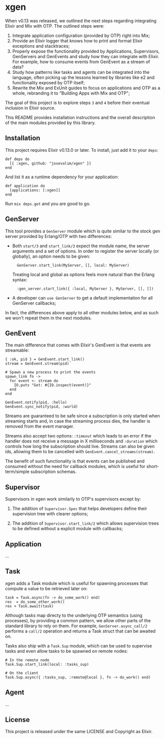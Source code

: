 # xgen

When v0.13 was released, we outlined the next steps regarding integrating Elixir and Mix with OTP. The outlined steps were:

1. Integrate application configuration (provided by OTP) right into Mix;
2. Provide an Elixir logger that knows how to print and format Elixir exceptions and stacktraces;
3. Properly expose the functionality provided by Applications, Supervisors, GenServers and GenEvents and study how they can integrate with Elixir. For example, how to consume events from GenEvent as a stream of data?
4. Study how patterns like tasks and agents can be integrated into the language, often picking up the lessons learned by libraries like e2 and functionality exposed by OTP itself;
5. Rewrite the Mix and ExUnit guides to focus on applications and OTP as a whole, rebranding it to "Building Apps with Mix and OTP";

The goal of this project is to explore steps `3` and `4` before their eventual inclusion in Elixir source.

This README provides installation instructions and the overall description of the main modules provided by this library.

## Installation

This project requires Elixir v0.13.0 or later. To install, just add it to your `deps`:

    def deps do
      [{ :xgen, github: "josevalim/xgen" }]
    end

And list it as a runtime dependency for your application:

    def application do
      [applications: [:xgen]]
    end

Run `mix deps.get` and you are good to go.

## GenServer

This tool provides a `GenServer` module which is quite similar to the stock gen server provided by Erlang/OTP with two differences:

* Both `start/3` and `start_link/3` expect the module name, the server arguments and a set of options. In order to register the server locally (or globally), an option needs to be given:

        GenServer.start_link(MyServer, [], local: MyServer)

   Treating local and global as options feels more natural than the Erlang syntax:

        :gen_server.start_link({ :local, MyServer }, MyServer, [], [])

* A developer can `use GenServer` to get a default implementation for all GenServer callbacks;

In fact, the differences above apply to all other modules below, and as such we won't repeat them in the next modules.

## GenEvent

The main difference that comes with Elixir's GenEvent is that events are streamable:

    { :ok, pid } = GenEvent.start_link()
    stream = GenEvent.stream(pid)

    # Spawn a new process to print the events
    spawn_link fn ->
      for event <- stream do
        IO.puts "Got: #{IO.inspect(event)}"
      end
    end

    GenEvent.notify(pid, :hello)
    GenEvent.sync_notify(pid, :world)

Streams are guaranteed to be safe since a subscription is only started when streaming starts and, in case the streaming process dies, the handler is removed from the event manager.

Streams also accept two options: `:timeout` which leads to an error if the handler does not receive a message in X milliseconds and `:duration` which controls how long the subscription should live. Streams can also be given ids, allowing them to be cancelled with `GenEvent.cancel_streams(stream)`.

The benefit of such functionality is that events can be published and consumed without the need for callback modules, which is useful for short-term/simple subscription schemas.

## Supervisor

Supervisors in xgen work similarly to OTP's supervisors except by:

1. The addition of `Supervisor.Spec` that helps developers define their supervision tree with clearer options;

2. The addition of `Supervisor.start_link/2` which allows supervision trees to be defined without a explicit module with callbacks;

## Application

...

## Task

xgen adds a Task module which is useful for spawning processes that compute a value to be retrieved later on:

    task = Task.async(fn -> do_some_work() end)
    res  = do_some_other_work()
    res + Task.await(task)

Although tasks map directy to the underlying OTP semantics (using processes), by providing a common pattern, we allow other parts of the standard library to rely on them. For example, `GenServer.async_call/2` performs a `call/2` operation and returns a Task struct that can be awaited on.

Tasks also ship with a `Task.Sup` module, which can be used to supervise tasks and even allow tasks to be spawned on remote nodes:

    # In the remote node
    Task.Sup.start_link(local: :tasks_sup)

    # On the client
    Task.Sup.async({ :tasks_sup, :remote@local }, fn -> do_work() end)

## Agent

...

## License

This project is released under the same LICENSE and Copyright as Elixir.
